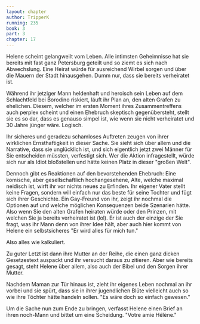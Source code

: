```yaml
---
layout: chapter
author: TripperK
running: 235
book: 3
part: 3
chapter: 17
---
```

Helene scheint gelangweilt vom Leben.
Alle intimsten Geheimnisse hat sie bereits mit fast ganz Petersburg geteilt und so ziemt es sich nach Abwechslung.
Eine Heirat würde für ausreichend Wirbel sorgen und über die Mauern der Stadt hinausgehen.
Dumm nur, dass sie bereits verheiratet ist.

Während ihr jetziger Mann heldenhaft und heroisch sein Leben auf dem Schlachtfeld bei Borodino riskiert, läuft ihr Plan an, den alten Grafen zu ehelichen.
Diesem, welcher im ersten Moment ihres Zusammentreffens auch perplex scheint und einen Ehebruch skeptisch gegenübersteht,
stellt sie es so dar, dass es genauso simpel ist, wie wenn sie nicht verheiratet und 30 Jahre jünger wäre. Logisch.

Ihr sicheres und geradezu schamloses Auftreten zeugen von ihrer wirklichen Ernsthaftigkeit in dieser Sache.
Sie sieht sich über allem und die Narrative, dass sie unglücklich ist, und sich eigentlich jetzt zwei Männer für Sie entscheiden müssten, verfestigt sich.
Wer die Aktion infragestellt, würde sich nur als Idiot bloßstellen und hätte keinen Platz in dieser "großen Welt".

Dennoch gibt es Reaktionen auf den bevorstehenden Ehebruch:
Eine komische, aber gesellschaftlich hochangesehene, Alte, welche maximal neidisch ist, wirft ihr vor nichts neues zu Erfinden.
Ihr eigener Vater stellt keine Fragen, sondern will einfach nur das beste für seine Tochter und fügt sich ihrer Geschichte.
Ein Gay-Freund von ihr, zeigt ihr nochmal die Optionen auf und welche möglichen Konsequenzen beide Szenarien hätte.
Also wenn Sie den alten Grafen heiraten würde oder den Prinzen, mit welchen Sie ja bereits verheiratet ist (lol).
Er ist auch der einzige der Sie fragt, was ihr Mann denn von ihrer Idee hält,
aber auch hier kommt von Helene ein selbstsicheres "Er wird alles für mich tun."

Also alles wie kalkuliert.

Zu guter Letzt ist dann ihre Mutter an der Reihe, die einen ganz dicken Gesetzestext auspackt und ihr versucht daraus zu zitieren.
Aber wie bereits gesagt, steht Helene über allem, also auch der Bibel und den Sorgen ihrer Mutter.

Nachdem Maman zur Tür hinaus ist, zieht ihr eigenes Leben nochmal an ihr vorbei und sie spürt,
dass sie in ihrer jugendlichen Blüte vielleicht auch so wie ihre Töchter hätte handeln sollen.
"Es wäre doch so einfach gewesen."

Um die Sache nun zum Ende zu bringen, verfasst Helene einen Brief an ihren noch-Mann und bittet um eine Scheidung.
"Votre amie Hélène."
